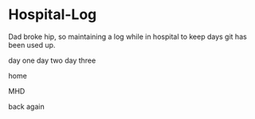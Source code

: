 # Hospital-Log
Dad broke hip, so maintaining a log while in hospital to keep days git has been used up. 

day one
day two
day three

home

MHD

back again
